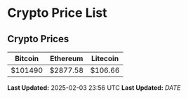 # Crypto Price List

## Crypto Prices
| Bitcoin | Ethereum | Litecoin |
| ------- | -------- | -------- |
| $101490 | $2877.58 | $106.66 |
**Last Updated:** 2025-02-03 23:56 UTC
**Last Updated:** $DATE$
